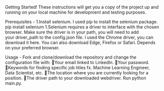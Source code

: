 Getting Started!
These instructions will get you a copy of the project up and running on your local machine for development and testing purposes.

Prerequisites - 
1.Install selenium. 
  I used pip to install the selenium package.
  pip install selenium
1.Selenium requires a driver to interface with the chosen browser. Make sure the driver is in your path, you will need to add your driver_path to the config.json file.
  I used the Chrome driver, you can download it here. You can also download Edge, Firefox or Safari. Depends on your preferred browser.

Usage -
Fork and clone/download the repository and change the configuration file with:
Your email linked to LinkedIn.
Your password.
Keywords for finding specific job titles fx. Machine Learning Engineer, Data Scientist, etc.
The location where you are currently looking for a position.
The driver path to your downloaded webdriver.
Run python main.py.
